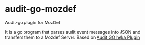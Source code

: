 # audit-go-mozdef
Audit-go plugin for MozDef

It is a go program that parses audit event messages into JSON and transfers them to a Mozdef Server.
Based on [Audit GO heka Plugin](https://github.com/mozilla/audit-go) 

